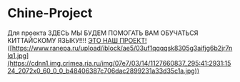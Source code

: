 # Chine-Project
Для проекта
ЗДЕСЬ МЫ БУДЕМ ПОМОГАТЬ ВАМ ОБУЧАТЬСЯ КИТТАЙСКОМУ ЯЗЫКУ!!!!
[ЭТО НАШ ПРОЕКТ!](https://flip-chart.ru/app/board?spaceId=01JQ1T0B3XRS60EKMJDFWHFCV0&teamId=01JQ1T0B4CJCRTKJJ9RYR0JG2S&flipId=01JQ1T0QEKQCRK8HN27V8ZPRE7)
([https://www.ranepa.ru/upload/iblock/ae5/03uf1qqqqsk8305g3aifjg6b2jr7nlq1.jpg](https://cdnn1.img.crimea.ria.ru/img/07e7/03/14/1127660837_295:41:2931:1524_2072x0_60_0_0_b48406387c706dac2899231a33d35c1a.jpg))
